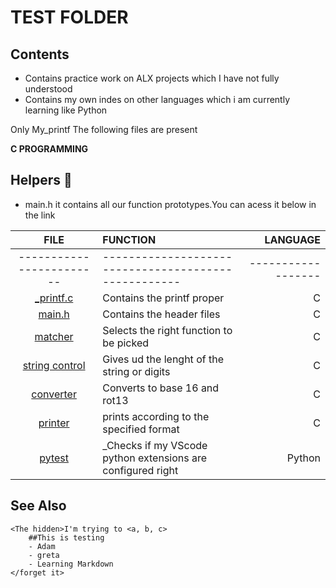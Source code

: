 # TEST FOLDER
## Contents
* Contains practice work on ALX projects which I have not fully understood
* Contains my own indes on other languages which i am currently learning like Python
<!---Directories---> Only My_printf

<!---Files---> The following files are present
**C PROGRAMMING**
## Helpers :raised_hands:
*  main.h it contains all our function prototypes.You can acess it below in the link

|**FILE**                |**FUNCTION**                                        |**LANGUAGE**      |
| :---:                  | :---                                               | ---:             |
|------------------------|----------------------------------------------------|------------------|
|[_printf.c](./_printf.c)|Contains the printf proper                          |C                 |
|[main.h](./main.h)      |Contains the header files                           |C                 |
|[matcher](./matchers.c) |Selects the right function to be picked             |C                 |
|[string control](./strint_control.c)|Gives ud the lenght of the string or digits|C              |
|[converter](./tostrings.c)|Converts to base 16 and rot13                     |C                 |
|[printer](./printers.c)  |prints according to the specified format           | C                |
|[pytest](./test.py)      |_Checks if my VScode python extensions are configured right|Python    |
## See Also
    <The hidden>I'm trying to <a, b, c>
        ##This is testing
        - Adam
        - greta
        - Learning Markdown
    </forget it>